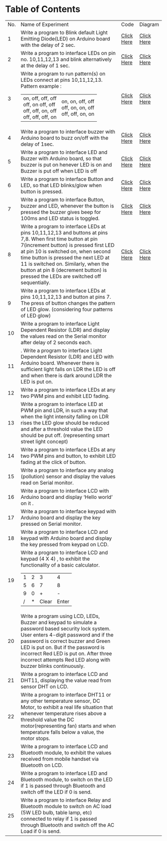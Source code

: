 # Table of Contents

<table>
<tr><b><td>No.</td><td>Name of Experiment</td><td>Code</td><td>Diagram</td></b></tr>

<tr>
<td>1</td>
<td>Write a program to Blink default Light Emitting Diode(LED) on Arduino board with the delay of 2 sec.</td>
<td><a href="https://github.com/rpkc/O-level-IoT-Project-Codes/blob/main/1/1.ino">Click Here</a></td>
<td><a href="https://raw.githubusercontent.com/rpkc/O-level-IoT-Project-Codes/main/1/1.png">Click Here</a></td>
</tr>

<tr>
<td>2</td>
<td>Write a program to interface LEDs on pin no. 10,11,12,13 and blink alternatively at the delay of 1 sec.</td>
<td><a href="https://github.com/rpkc/O-level-IoT-Project-Codes/blob/main/2/2.ino">Click Here</a></td>
<td><a href="https://raw.githubusercontent.com/rpkc/O-level-IoT-Project-Codes/main/2/2.png">Click Here</a></td>
</tr>

<tr>
<td>3</td>
<td>Write a program to run pattern(s) on LEDs connect at pins 10,11,12,13. <br>Pattern example : 
    <center>
    <table>
    <tr>
    <td>
    on, off, off, off<br>
    off, on off, off<br>
    off, off, on, off<br>
    off, off, off, on
    </td>
    <td>
    on, on, off, off<br>
    off, on, on, off<br>
    off, off, on, on
    </td>
    </tr>
    </table>
    </center>
</td>
<td><a href="https://github.com/rpkc/O-level-IoT-Project-Codes/blob/main/3/3.ino">Click Here</a></td>
<td><a href="https://raw.githubusercontent.com/rpkc/O-level-IoT-Project-Codes/main/3/3.png">Click Here</a></td>
</tr>


<tr>
<td>4</td>
<td> Write a program to interface buzzer with Arduino board to buzz on/off with the delay of 1sec.</td>
<td><a href="https://github.com/rpkc/O-level-IoT-Project-Codes/blob/main/4/4.ino">Click Here</a></td>
<td><a href="https://raw.githubusercontent.com/rpkc/O-level-IoT-Project-Codes/main/4/4.png">Click Here</a></td>
</tr>

<tr>
<td>5</td>
<td>Write a program to interface LED and Buzzer with Arduino board, so that buzzer is put on henever LED is on and Buzzer is put off when LED is off</td>
<td><a href="https://github.com/rpkc/O-level-IoT-Project-Codes/blob/main/5/5.ino">Click Here</a></td>
<td><a href="https://raw.githubusercontent.com/rpkc/O-level-IoT-Project-Codes/main/5/5.png">Click Here</a></td>
</tr>

<tr>
<td>6</td>
<td>Write a program to interface Button and LED, so that LED blinks/glow when button is pressed.</td>
<td><a href="https://github.com/rpkc/O-level-IoT-Project-Codes/blob/main/6/6.ino">Click Here</a></td>
<td><a href="https://raw.githubusercontent.com/rpkc/O-level-IoT-Project-Codes/main/6/6.png">Click Here</a></td>
</tr>

<tr>
<td>7</td>
<td> Write a program to interface Button, buzzer and LED, whenever the button is pressed the buzzer gives beep for 100ms and LED status is toggled.</td>
<td><a href="https://github.com/rpkc/O-level-IoT-Project-Codes/blob/main/7/7.ino">Click Here</a></td>
<td><a href="https://raw.githubusercontent.com/rpkc/O-level-IoT-Project-Codes/main/7/7.png">Click Here</a></td>
</tr>

<tr>
<td>8</td>
<td> Write a program to interface LEDs at pins 10,11,12,13 and buttons at pins 7,8. When first time button at pin 7(increment button) is pressed first LED at pin 10 is switched on, when second time button is pressed the next LED at 11 is switched on. Similarly, when the button at pin 8 (decrement button) is pressed the LEDs are switched off sequentially.</td>
<td><a href="https://github.com/rpkc/O-level-IoT-Project-Codes/blob/main/8/8.ino">Click Here</a></td>
<td><a href="https://raw.githubusercontent.com/rpkc/O-level-IoT-Project-Codes/main/8/8.png">Click Here</a></td>
</tr>

<tr>
<td>9</td>
<td> Write a program to interface LEDs at pins 10,11,12,13 and button at pins 7. The press of button changes the pattern of LED glow. (considering four patterns of LED glow)</td>
<td></td>
<td></td>
</tr>

<tr>
<td>10</td>
<td>Write a program to interface Light Dependent Resistor (LDR) and display the values read on the Serial monitor after delay of 2 seconds each.</td>
<td></td>
<td></td>
</tr>

<tr>
<td>11</td>
<td>. Write a program to interface Light Dependent Resistor (LDR) and LED with Arduino board. Whenever there is sufficient light falls on LDR the LED is off and when there is dark around LDR the LED is put on.</td>
<td></td>
<td></td>
</tr>

<tr>
<td>12</td>
<td> Write a program to interface LEDs at any two PWM pins and exhibit LED fading.</td>
<td></td>
<td></td>
</tr>

<tr>
<td>13</td>
<td> Write a program to interface LED at PWM pin and LDR, in such a way that when the light intensity falling on LDR rises the LED glow should be reduced and after a threshold value the LED should be put off. (representing smart street light concept)</td>
<td></td>
<td></td>
</tr>

<tr>
<td>14</td>
<td> Write a program to interface LEDs at any two PWM pins and button, to exhibit LED fading at the click of button.</td>
<td></td>
<td></td>
</tr>

<tr>
<td>15</td>
<td> Write a program to interface any analog (pollution) sensor and display the values read on Serial monitor.</td>
<td></td>
<td></td>
</tr>

<tr>
<td>16</td>
<td> Write a program to interface LCD with Arduino board and display ‘Hello world’ on it .</td>
<td></td>
<td></td>
</tr>

<tr>
<td>17</td>
<td> Write a program to interface keypad with Arduino board and display the key pressed  on Serial monitor.</td>
<td></td>
<td></td>
</tr>

<tr>
<td>18</td>
<td> Write a program to interface LCD and keypad with Arduino board and display the key pressed from keypad on LCD.</td>
<td></td>
<td></td>
</tr>

<tr>
<td>19</td>
<td>Write a program to interface LCD and keypad (4 X 4) , to exhibit the functionality of a basic calculator.
<table>
<tr><td>1</td><td>2</td><td>3</td><td>4</td></tr>
<tr><td>5</td><td>6</td><td>7</td><td>8</td></tr>
<tr><td>9</td><td>0</td><td>+</td><td>-</td></tr>
<tr><td>/</td><td>*</td><td>Clear</td><td>Enter</td></tr>
</table>

</td>
<td></td>
<td></td>
</tr>

<tr>
<td>20</td>
<td> Write a program using LCD, LEDs, Buzzer and keypad to simulate a password based security lock system. User enters 4-digit password and if the password is correct buzzer and Green LED is put on. But if the password is incorrect Red LED is put on. After three incorrect attempts Red LED along with buzzer blinks continuously.</td>
<td></td>
<td></td>
</tr>

<tr>
<td>21</td>
<td>Write a program to interface LCD and DHT11, displaying the value read from sensor DHT on LCD.</td>
<td></td>
<td></td>
</tr>


<tr>
<td>22</td>
<td> Write a program to interface DHT11 or any other temperature sensor, DC Motor, to exhibit a real life situation that whenever temperature rises above a threshold value the DC motor(representing fan) starts and when temperature falls below a value, the motor stops.</td>
<td></td>
<td></td>
</tr>

<tr>
<td>23</td>
<td> Write a program to interface LCD and Bluetooth module, to exhibit the values received from mobile handset via Bluetooth on LCD.</td>
<td></td>
<td></td>
</tr>

<tr>
<td>24</td>
<td> Write a program to interface LED and Bluetooth module, to switch on the LED if 1 is passed through Bluetooth and switch off the LED if 0 is send.</td>
<td></td>
<td></td>
</tr>

<tr>
<td>25</td>
<td>Write a program to interface Relay and Bluetooth module to switch on AC load (5W LED bulb, table lamp, etc) connected to relay if 1 is passed through Bluetooth and switch off the AC Load if 0 is send.</td>
<td></td>
<td></td>
</tr>

</table>
